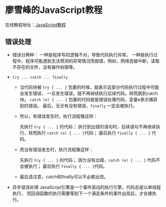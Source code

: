 # 廖雪峰的JavaScript教程

在线教程地址：[JavaScript教程](https://www.liaoxuefeng.com/wiki/001434446689867b27157e896e74d51a89c25cc8b43bdb3000)

## 错误处理
* 错误分两种：
  一种是程序写的逻辑不对，导致代码执行异常。
  一种是执行过程中，程序可能遇到无法预测的异常情况而报错，例如，网络连接中断，读取不存在的文件，没有操作权限等。
* `try ... catch ... finally`

   * 当代码块被 `try { ... }` 包裹的时候，就表示这部分代码执行过程中可能会发生错误，
     一旦发生错误，就不再继续执行后续代码，转而跳到catch块。
     `catch (e) { ... }` 包裹的代码就是错误处理代码，变量e表示捕获到的错误。
     最后，无论有没有错误，`finally` 一定会被执行。

   * 所以，有错误发生时，执行流程像这样：

     先执行 `try { ... }` 的代码；
     执行到出错的语句时，后续语句不再继续执行，转而执行 `catch (e) { ... }`代码；
     最后执行 `finally { ... }` 代码。
   
   * 而没有错误发生时，执行流程像这样：

     先执行 `try { ... }` 的代码；
     因为没有出错，`catch (e) { ... }` 代码不会被执行；
     最后执行 `finally { ... }`代码。

   * 最后请注意，catch和finally可以不必都出现。
   
* 异步错误处理
  JavaScript引擎是一个事件驱动的执行引擎，代码总是以单线程执行，
  而回调函数的执行需要等到下一个满足条件的事件出现后，才会被执行。